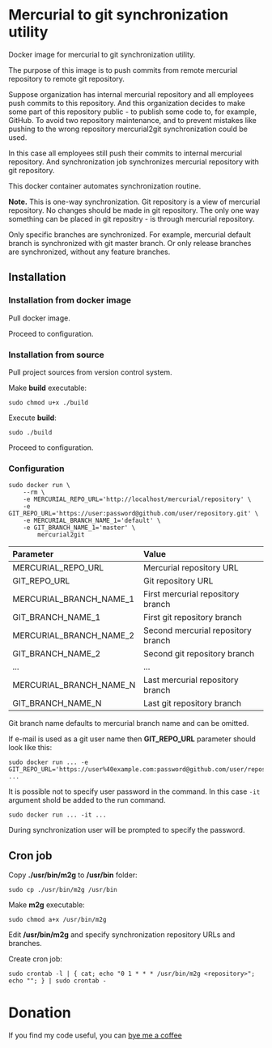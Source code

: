 # Mercurial to git synchronization utility
Docker image for mercurial to git synchronization utility.

The purpose of this image is to push commits from remote mercurial repository to remote git repository.

Suppose organization has internal mercurial repository and all employees push commits to this repository.
And this organization decides to make some part of this repository public - to publish some code to, for example, GitHub.
To avoid two repository maintenance, and to prevent mistakes like pushing to the wrong repository mercurial2git synchronization could be used.

In this case all employees still push their commits to internal mercurial repository.
And synchronization job synchronizes mercurial repository with git repository. 

This docker container automates synchronization routine.

**Note.**
This is one-way synchronization.
Git repository is a view of mercurial repository.
No changes should be made in git repository.
The only one way something can be placed in git repositry - is through mercurial repository.

Only specific branches are synchronized.
For example, mercurial default branch is synchronized with git master branch.
Or only release branches are synchronized, without any feature branches.

## Installation
### Installation from docker image
Pull docker image.

Proceed to configuration.

### Installation from source
Pull project sources from version control system.

Make **build** executable:
``` 
sudo chmod u+x ./build
```

Execute **build**:
```
sudo ./build
```

Proceed to configuration.

### Configuration
```
sudo docker run \
    --rm \
    -e MERCURIAL_REPO_URL='http://localhost/mercurial/repository' \
    -e GIT_REPO_URL='https://user:password@github.com/user/repository.git' \
    -e MERCURIAL_BRANCH_NAME_1='default' \
    -e GIT_BRANCH_NAME_1='master' \
        mercurial2git
```
| Parameter               | Value                              |
| :---------------------- | :--------------------------------- |
| MERCURIAL_REPO_URL      | Mercurial repository URL           |
| GIT_REPO_URL            | Git repository URL                 |
| MERCURIAL_BRANCH_NAME_1 | First mercurial repository branch  |
| GIT_BRANCH_NAME_1       | First git repository branch        |
| MERCURIAL_BRANCH_NAME_2 | Second mercurial repository branch |
| GIT_BRANCH_NAME_2       | Second git repository branch       |
| ...                     | ...                                |
| MERCURIAL_BRANCH_NAME_N | Last mercurial repository branch   |
| GIT_BRANCH_NAME_N       | Last git repository branch         |

Git branch name defaults to mercurial branch name and can be omitted.

If e-mail is used as a git user name then **GIT_REPO_URL** parameter should look like this:
```
sudo docker run ... -e GIT_REPO_URL='https://user%40example.com:password@github.com/user/repository.git' ...
```

It is possible not to specify user password in the command.
In this case `-it` argument shold be added to the run command.
```
sudo docker run ... -it ...
```

During synchronization user will be prompted to specify the password.

## Cron job
Copy **./usr/bin/m2g** to **/usr/bin** folder:
```
sudo cp ./usr/bin/m2g /usr/bin
```

Make **m2g** executable:
```
sudo chmod a+x /usr/bin/m2g
```

Edit **/usr/bin/m2g** and specify synchronization repository URLs and branches.

Create cron job:
```
sudo crontab -l | { cat; echo "0 1 * * * /usr/bin/m2g <repository>"; echo ""; } | sudo crontab -
```

# Donation
If you find my code useful, you can [bye me a coffee](https://www.paypal.me/dshapovalov)
